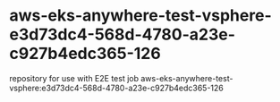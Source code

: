 # aws-eks-anywhere-test-vsphere-e3d73dc4-568d-4780-a23e-c927b4edc365-126
repository for use with E2E test job aws-eks-anywhere-test-vsphere:e3d73dc4-568d-4780-a23e-c927b4edc365-126
